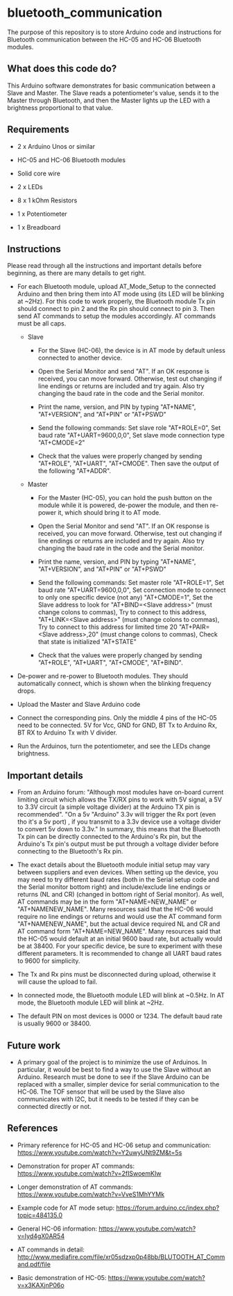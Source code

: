 # bluetooth_communication

The purpose of this repository is to store Arduino code and instructions for Bluetooth communication between the HC-05 and HC-06 Bluetooth modules.

## What does this code do?

This Arduino software demonstrates for basic communication between a Slave and Master. The Slave reads a potentiometer's value, sends it to the Master through Bluetooth, and then the Master lights up the LED with a brightness proportional to that value.

## Requirements

* 2 x Arduino Unos or similar

* HC-05 and HC-06 Bluetooth modules

* Solid core wire

* 2 x LEDs

* 8 x 1 kOhm Resistors

* 1 x Potentiometer

* 1 x Breadboard

## Instructions

Please read through all the instructions and important details before beginning, as there are many details to get right.

* For each Bluetooth module, upload AT_Mode_Setup to the connected Arduino and then bring them into AT mode using (its LED will be blinking at ~2Hz). For this code to work properly, the Bluetooth module Tx pin should connect to pin 2 and the Rx pin should connect to pin 3. Then send AT commands to setup the modules accordingly. AT commands must be all caps.

    * Slave
    
        * For the Slave (HC-06), the device is in AT mode by default unless connected to another device.
        
        * Open the Serial Monitor and send "AT". If an OK response is received, you can move forward. Otherwise, test out changing if line endings or returns are included and try again. Also try changing the baud rate in the code and the Serial monitor. 
        
        * Print the name, version, and PIN by typing "AT+NAME", "AT+VERSION", and "AT+PIN" or "AT+PSWD"
        
        * Send the following commands: Set slave role "AT+ROLE=0", Set baud rate "AT+UART=9600,0,0", Set slave mode connection type "AT+CMODE=2"
        
        * Check that the values were properly changed by sending "AT+ROLE", "AT+UART", "AT+CMODE". Then save the output of the following "AT+ADDR".
    
    * Master
    
        * For the Master (HC-05), you can hold the push button on the module while it is powered, de-power the module, and then re-power it, which should bring it to AT mode. 
        
        * Open the Serial Monitor and send "AT". If an OK response is received, you can move forward. Otherwise, test out changing if line endings or returns are included and try again. Also try changing the baud rate in the code and the Serial monitor. 
        
        * Print the name, version, and PIN by typing "AT+NAME", "AT+VERSION", and "AT+PIN" or "AT+PSWD"
        
        * Send the following commands: Set master role "AT+ROLE=1", Set baud rate "AT+UART=9600,0,0", Set connection mode to connect to only one specific device (not any) "AT+CMODE=1", Set the Slave address to look for "AT+BIND=\<Slave address\>" (must change colons to commas), Try to connect to this address, "AT+LINK=\<Slave address\>" (must change colons to commas), Try to connect to this address for limited time 20 "AT+PAIR=\<Slave address\>,20" (must change colons to commas), Check that state is initialized "AT+STATE"
        
        * Check that the values were properly changed by sending "AT+ROLE", "AT+UART", "AT+CMODE", "AT+BIND".
    
* De-power and re-power to Bluetooth modules. They should automatically connect, which is shown when the blinking frequency drops.

* Upload the Master and Slave Arduino code

* Connect the corresponding pins. Only the middle 4 pins of the HC-05 need to be connected. 5V for Vcc, GND for GND, BT Tx to Arduino Rx, BT RX to Arduino Tx with V divider.

* Run the Arduinos, turn the potentiometer, and see the LEDs change brightness.

## Important details

* From an Arduino forum: "Although most modules have on-board current limiting circuit which allows the TX/RX pins to work with 5V signal, a 5V to 3.3V circuit (a simple voltage divider) at the Arduino TX pin is recommended". "On a 5v "Arduino" 3.3v will trigger the Rx port (even tho it's a 5v port) , if you transmit to a 3.3v device use a voltage divider to convert 5v down to 3.3v." In summary, this means that the Bluetooth Tx pin can be directly connected to the Arduino's Rx pin, but the Arduino's Tx pin's output must be put through a voltage divider before connecting to the Bluetooth's Rx pin.

* The exact details about the Bluetooth module initial setup may vary between suppliers and even devices. When setting up the device, you may need to try different baud rates (both in the Serial setup code and the Serial monitor bottom right) and include/exclude line endings or returns (NL and CR) (changed in bottom right of Serial monitor). As well, AT commands may be in the form "AT+NAME=NEW_NAME" or "AT+NAMENEW_NAME". Many resources said that the HC-06 would require no line endings or returns and would use the AT command form "AT+NAMENEW_NAME", but the actual device required NL and CR and AT command form "AT+NAME=NEW_NAME". Many resources said that the HC-05 would default at an initial 9600 baud rate, but actually would be at 38400. For your specific device, be sure to experiment with these different parameters. It is recommended to change all UART baud rates to 9600 for simplicity.

* The Tx and Rx pins must be disconnected during upload, otherwise it will cause the upload to fail.

* In connected mode, the Bluetooth module LED will blink at ~0.5Hz. In AT mode, the Bluetooth module LED will blink at ~2Hz. 

* The default PIN on most devices is 0000 or 1234. The default baud rate is usually 9600 or 38400.

## Future work

* A primary goal of the project is to minimize the use of Arduinos. In particular, it would be best to find a way to use the Slave without an Arduino. Research must be done to see if the Slave Arduino can be replaced with a smaller, simpler device for serial communication to the HC-06. The TOF sensor that will be used by the Slave also communicates with I2C, but it needs to be tested if they can be connected directly or not.

## References

* Primary reference for HC-05 and HC-06 setup and communication: https://www.youtube.com/watch?v=Y2uwyUNt9ZM&t=5s

* Demonstration for proper AT commands: https://www.youtube.com/watch?v=2fISwoemKIw

* Longer demonstration of AT commands: https://www.youtube.com/watch?v=VveS1MhYYMk

* Example code for AT mode setup: https://forum.arduino.cc/index.php?topic=484135.0

* General HC-06 information: https://www.youtube.com/watch?v=Iyd4gX0AR54

* AT commands in detail: http://www.mediafire.com/file/xr05sdzxp0p48bb/BLUTOOTH_AT_Command.pdf/file

* Basic demonstration of HC-05: https://www.youtube.com/watch?v=x3KAXjnP06o
